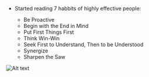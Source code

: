 ---
---

- Started reading 7 habbits of highly effective people:

  - Be Proactive
  - Begin with the End in Mind
  - Put First Things First
  - Think Win-Win
  - Seek First to Understand, Then to be Understood
  - Synergize
  - Sharpen the Saw

![Alt text](https://flowathletics.com/wp-content/uploads/2016/02/hiaku-deck.jpg "a title")
